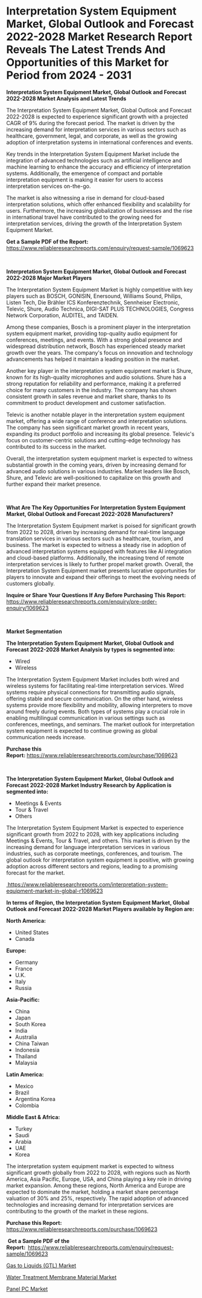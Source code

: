 <p><h1>Interpretation System Equipment Market, Global Outlook and Forecast 2022-2028 Market Research Report Reveals The Latest Trends And Opportunities of this Market for Period from 2024 - 2031</h1></p><p><strong>Interpretation System Equipment Market, Global Outlook and Forecast 2022-2028 Market Analysis and Latest Trends</strong></p>
<p><p>The Interpretation System Equipment Market, Global Outlook and Forecast 2022-2028 is expected to experience significant growth with a projected CAGR of 9% during the forecast period. The market is driven by the increasing demand for interpretation services in various sectors such as healthcare, government, legal, and corporate, as well as the growing adoption of interpretation systems in international conferences and events.</p><p>Key trends in the Interpretation System Equipment Market include the integration of advanced technologies such as artificial intelligence and machine learning to enhance the accuracy and efficiency of interpretation systems. Additionally, the emergence of compact and portable interpretation equipment is making it easier for users to access interpretation services on-the-go.</p><p>The market is also witnessing a rise in demand for cloud-based interpretation solutions, which offer enhanced flexibility and scalability for users. Furthermore, the increasing globalization of businesses and the rise in international travel have contributed to the growing need for interpretation services, driving the growth of the Interpretation System Equipment Market.</p></p>
<p><strong>Get a Sample PDF of the Report:&nbsp;</strong> <a href="https://www.reliableresearchreports.com/enquiry/request-sample/1069623">https://www.reliableresearchreports.com/enquiry/request-sample/1069623</a></p>
<p>&nbsp;</p>
<p><strong>Interpretation System Equipment Market, Global Outlook and Forecast 2022-2028 Major Market Players</strong></p>
<p><p>The Interpretation System Equipment Market is highly competitive with key players such as BOSCH, GONISIN, Enersound, Williams Sound, Philips, Listen Tech, Die Brähler ICS Konferenztechnik, Sennheiser Electronic, Televic, Shure, Audio Technica, DIGI-SAT PLUS TECHNOLOGIES, Congress Network Corporation, AUDITEL, and TAIDEN.</p><p>Among these companies, Bosch is a prominent player in the interpretation system equipment market, providing top-quality audio equipment for conferences, meetings, and events. With a strong global presence and widespread distribution network, Bosch has experienced steady market growth over the years. The company's focus on innovation and technology advancements has helped it maintain a leading position in the market.</p><p>Another key player in the interpretation system equipment market is Shure, known for its high-quality microphones and audio solutions. Shure has a strong reputation for reliability and performance, making it a preferred choice for many customers in the industry. The company has shown consistent growth in sales revenue and market share, thanks to its commitment to product development and customer satisfaction.</p><p>Televic is another notable player in the interpretation system equipment market, offering a wide range of conference and interpretation solutions. The company has seen significant market growth in recent years, expanding its product portfolio and increasing its global presence. Televic's focus on customer-centric solutions and cutting-edge technology has contributed to its success in the market.</p><p>Overall, the interpretation system equipment market is expected to witness substantial growth in the coming years, driven by increasing demand for advanced audio solutions in various industries. Market leaders like Bosch, Shure, and Televic are well-positioned to capitalize on this growth and further expand their market presence.</p></p>
<p>&nbsp;</p>
<p><strong>What Are The Key Opportunities For Interpretation System Equipment Market, Global Outlook and Forecast 2022-2028 Manufacturers?</strong></p>
<p><p>The Interpretation System Equipment market is poised for significant growth from 2022 to 2028, driven by increasing demand for real-time language translation services in various sectors such as healthcare, tourism, and business. The market is expected to witness a steady rise in adoption of advanced interpretation systems equipped with features like AI integration and cloud-based platforms. Additionally, the increasing trend of remote interpretation services is likely to further propel market growth. Overall, the Interpretation System Equipment market presents lucrative opportunities for players to innovate and expand their offerings to meet the evolving needs of customers globally.</p></p>
<p><strong>Inquire or Share Your Questions If Any Before Purchasing This Report:</strong> <a href="https://www.reliableresearchreports.com/enquiry/pre-order-enquiry/1069623">https://www.reliableresearchreports.com/enquiry/pre-order-enquiry/1069623</a></p>
<p>&nbsp;</p>
<p><strong>Market Segmentation</strong></p>
<p><strong>The Interpretation System Equipment Market, Global Outlook and Forecast 2022-2028 Market Analysis by types is segmented into:</strong></p>
<p><ul><li>Wired</li><li>Wireless</li></ul></p>
<p><p>The Interpretation System Equipment Market includes both wired and wireless systems for facilitating real-time interpretation services. Wired systems require physical connections for transmitting audio signals, offering stable and secure communication. On the other hand, wireless systems provide more flexibility and mobility, allowing interpreters to move around freely during events. Both types of systems play a crucial role in enabling multilingual communication in various settings such as conferences, meetings, and seminars. The market outlook for interpretation system equipment is expected to continue growing as global communication needs increase.</p></p>
<p><strong>Purchase this Report:&nbsp;</strong><a href="https://www.reliableresearchreports.com/purchase/1069623">https://www.reliableresearchreports.com/purchase/1069623</a></p>
<p>&nbsp;</p>
<p><strong>The Interpretation System Equipment Market, Global Outlook and Forecast 2022-2028 Market Industry Research by Application is segmented into:</strong></p>
<p><ul><li>Meetings & Events</li><li>Tour & Travel</li><li>Others</li></ul></p>
<p><p>The Interpretation System Equipment Market is expected to experience significant growth from 2022 to 2028, with key applications including Meetings & Events, Tour & Travel, and others. This market is driven by the increasing demand for language interpretation services in various industries, such as corporate meetings, conferences, and tourism. The global outlook for interpretation system equipment is positive, with growing adoption across different sectors and regions, leading to a promising forecast for the market.</p></p>
<p><a href="https://www.reliableresearchreports.com/interpretation-system-equipment-market-in-global-r1069623">&nbsp;https://www.reliableresearchreports.com/interpretation-system-equipment-market-in-global-r1069623</a></p>
<p><strong>In terms of Region, the Interpretation System Equipment Market, Global Outlook and Forecast 2022-2028 Market Players available by Region are:</strong></p>
<p>
    <p> <strong> North America: </strong>
        <ul>
            <li>United States</li>
            <li>Canada</li>
        </ul>
        </p> 
    <p> <strong> Europe: </strong>
        <ul>
            <li>Germany</li>
            <li>France</li>
            <li>U.K.</li>
            <li>Italy</li>
            <li>Russia</li>
        </ul>
        </p> 
    <p> <strong> Asia-Pacific: </strong>
        <ul>
            <li>China</li>
            <li>Japan</li>
            <li>South Korea</li>
            <li>India</li>
            <li>Australia</li>
            <li>China Taiwan</li>
            <li>Indonesia</li>
            <li>Thailand</li>
            <li>Malaysia</li>
        </ul>
        </p> 
    <p> <strong> Latin America: </strong>
        <ul>
            <li>Mexico</li>
            <li>Brazil</li>
            <li>Argentina Korea</li>
            <li>Colombia</li>
        </ul>
        </p> 
    <p> <strong> Middle East & Africa: </strong>
        <ul>
            <li>Turkey</li>
            <li>Saudi</li>
            <li>Arabia</li>
            <li>UAE</li>
            <li>Korea</li>
        </ul>
    </p>
    </p>
<p><p>The interpretation system equipment market is expected to witness significant growth globally from 2022 to 2028, with regions such as North America, Asia Pacific, Europe, USA, and China playing a key role in driving market expansion. Among these regions, North America and Europe are expected to dominate the market, holding a market share percentage valuation of 30% and 25%, respectively. The rapid adoption of advanced technologies and increasing demand for interpretation services are contributing to the growth of the market in these regions.</p></p>
<p><strong>Purchase this Report: </strong><a href="https://www.reliableresearchreports.com/purchase/1069623">https://www.reliableresearchreports.com/purchase/1069623</a></p>
<p>&nbsp;<strong>Get a Sample PDF of the Report:&nbsp;&nbsp;</strong><a href="https://www.reliableresearchreports.com/enquiry/request-sample/1069623">https://www.reliableresearchreports.com/enquiry/request-sample/1069623</a></p>
<p><strong></strong></p>
<p><p><a href="https://github.com/trameciabutler45/Market-Research-Report-List-1/blob/main/gas-to-liquids-gtl-market.md">Gas to Liquids (GTL) Market</a></p><p><a href="https://github.com/staberhelen84/Market-Research-Report-List-1/blob/main/water-treatment-membrane-material-market.md">Water Treatment Membrane Material Market</a></p><p><a href="https://github.com/ValentineMike02/Market-Research-Report-List-1/blob/main/panel-pc-market.md">Panel PC Market</a></p></p>